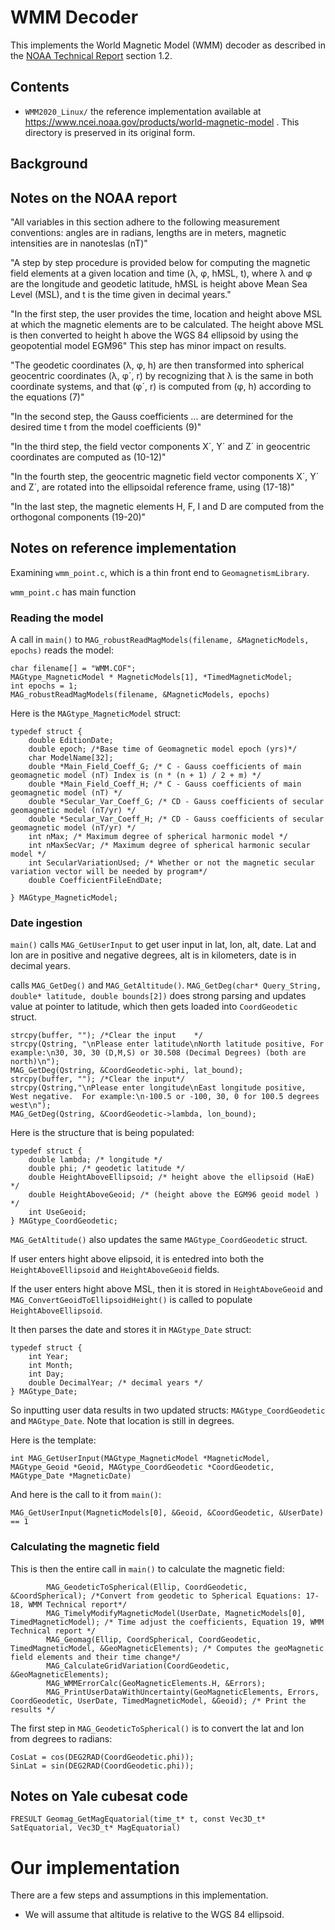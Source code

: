 # WMM Decoder

This implements the World Magnetic Model (WMM) decoder as described in the [NOAA Technical Report](https://repository.library.noaa.gov/view/noaa/24390) section 1.2. 

## Contents

- `WMM2020_Linux/` the reference implementation available at https://www.ncei.noaa.gov/products/world-magnetic-model . This directory is preserved in its original form.

## Background



## Notes on the NOAA report

"All variables in this section adhere to the following measurement conventions: angles are in radians, lengths are in meters, magnetic intensities are in nanoteslas (nT)"

"A step by step procedure is provided below for computing the magnetic field elements at a given location and time (λ, φ, hMSL, t), where λ and φ are the longitude and geodetic latitude, hMSL is height above Mean Sea Level (MSL), and t is the time given in decimal years."

"In the first step, the user provides the time, location and height above MSL at which the magnetic elements are to be calculated. The height above MSL is then converted to height h above the WGS 84 ellipsoid by using the geopotential model EGM96" This step has minor impact on results.

"The geodetic coordinates (λ, φ, h) are then transformed into spherical geocentric coordinates (λ, φ´, r) by recognizing that λ is the same in both coordinate systems, and that (φ´, r) is computed from (φ, h) according to the equations (7)"

"In the second step, the Gauss coefficients ... are determined for the desired time t from the model coefficients (9)"

"In the third step, the field vector components X´, Y´ and Z´ in geocentric coordinates are computed
as (10-12)"

"In the fourth step, the geocentric magnetic field vector components X´, Y´ and Z´, are rotated into the ellipsoidal reference frame, using (17-18)"

"In the last step, the magnetic elements H, F, I and D are computed from the orthogonal components (19-20)"

## Notes on reference implementation

Examining `wmm_point.c`, which is a thin front end to `GeomagnetismLibrary`.

`wmm_point.c` has main function

### Reading the model

A call in `main()` to `MAG_robustReadMagModels(filename, &MagneticModels, epochs)` reads the model:

    char filename[] = "WMM.COF";
    MAGtype_MagneticModel * MagneticModels[1], *TimedMagneticModel;
    int epochs = 1;
    MAG_robustReadMagModels(filename, &MagneticModels, epochs)

Here is the `MAGtype_MagneticModel` struct:

    typedef struct {
        double EditionDate;
        double epoch; /*Base time of Geomagnetic model epoch (yrs)*/
        char ModelName[32];
        double *Main_Field_Coeff_G; /* C - Gauss coefficients of main geomagnetic model (nT) Index is (n * (n + 1) / 2 + m) */
        double *Main_Field_Coeff_H; /* C - Gauss coefficients of main geomagnetic model (nT) */
        double *Secular_Var_Coeff_G; /* CD - Gauss coefficients of secular geomagnetic model (nT/yr) */
        double *Secular_Var_Coeff_H; /* CD - Gauss coefficients of secular geomagnetic model (nT/yr) */
        int nMax; /* Maximum degree of spherical harmonic model */
        int nMaxSecVar; /* Maximum degree of spherical harmonic secular model */
        int SecularVariationUsed; /* Whether or not the magnetic secular variation vector will be needed by program*/
        double CoefficientFileEndDate; 
        
    } MAGtype_MagneticModel;



### Date ingestion

`main()` calls `MAG_GetUserInput` to get user input in lat, lon, alt, date. Lat and lon are in positive and negative degrees, alt is in kilometers, date is in decimal years.

calls `MAG_GetDeg()` and `MAG_GetAltitude()`. `MAG_GetDeg(char* Query_String, double* latitude, double bounds[2])` does strong parsing and updates value at pointer to latitude, which then gets loaded into `CoordGeodetic` struct.

    strcpy(buffer, ""); /*Clear the input    */
    strcpy(Qstring, "\nPlease enter latitude\nNorth latitude positive, For example:\n30, 30, 30 (D,M,S) or 30.508 (Decimal Degrees) (both are north)\n");
    MAG_GetDeg(Qstring, &CoordGeodetic->phi, lat_bound);
    strcpy(buffer, ""); /*Clear the input*/
    strcpy(Qstring,"\nPlease enter longitude\nEast longitude positive, West negative.  For example:\n-100.5 or -100, 30, 0 for 100.5 degrees west\n");
    MAG_GetDeg(Qstring, &CoordGeodetic->lambda, lon_bound);

Here is the structure that is being populated:

    typedef struct {
        double lambda; /* longitude */
        double phi; /* geodetic latitude */
        double HeightAboveEllipsoid; /* height above the ellipsoid (HaE) */
        double HeightAboveGeoid; /* (height above the EGM96 geoid model ) */
        int UseGeoid;
    } MAGtype_CoordGeodetic;

`MAG_GetAltitude()` also updates the same `MAGtype_CoordGeodetic` struct.

If user enters hight above elipsoid, it is entedred into both the `HeightAboveEllipsoid` and `HeightAboveGeoid` fields.

If the user enters hight above MSL, then it is stored in `HeightAboveGeoid` and `MAG_ConvertGeoidToEllipsoidHeight()` is called to populate `HeightAboveEllipsoid`. 

It then parses the date and stores it in `MAGtype_Date` struct:

    typedef struct {
        int Year;
        int Month;
        int Day;
        double DecimalYear; /* decimal years */
    } MAGtype_Date;

So inputting user data results in two updated structs: `MAGtype_CoordGeodetic` and `MAGtype_Date`. Note that location is still in degrees.

Here is the template:

    int MAG_GetUserInput(MAGtype_MagneticModel *MagneticModel, MAGtype_Geoid *Geoid, MAGtype_CoordGeodetic *CoordGeodetic, MAGtype_Date *MagneticDate)

And here is the call to it from `main()`:

    MAG_GetUserInput(MagneticModels[0], &Geoid, &CoordGeodetic, &UserDate) == 1

### Calculating the magnetic field

This is then the entire call in `main()` to calculate the magnetic field:

            MAG_GeodeticToSpherical(Ellip, CoordGeodetic, &CoordSpherical); /*Convert from geodetic to Spherical Equations: 17-18, WMM Technical report*/
            MAG_TimelyModifyMagneticModel(UserDate, MagneticModels[0], TimedMagneticModel); /* Time adjust the coefficients, Equation 19, WMM Technical report */
            MAG_Geomag(Ellip, CoordSpherical, CoordGeodetic, TimedMagneticModel, &GeoMagneticElements); /* Computes the geoMagnetic field elements and their time change*/
            MAG_CalculateGridVariation(CoordGeodetic, &GeoMagneticElements);
            MAG_WMMErrorCalc(GeoMagneticElements.H, &Errors);
            MAG_PrintUserDataWithUncertainty(GeoMagneticElements, Errors, CoordGeodetic, UserDate, TimedMagneticModel, &Geoid); /* Print the results */

The first step in `MAG_GeodeticToSpherical()` is to convert the lat and lon from degrees to radians:

    CosLat = cos(DEG2RAD(CoordGeodetic.phi));
    SinLat = sin(DEG2RAD(CoordGeodetic.phi));

## Notes on Yale cubesat code

`FRESULT Geomag_GetMagEquatorial(time_t* t, const Vec3D_t* SatEquatorial, Vec3D_t* MagEquatorial)`

# Our implementation

There are a few steps and assumptions in this implementation.


- We will assume that altitude is relative to the WGS 84 ellipsoid.